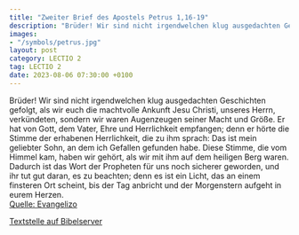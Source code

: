 ```yaml
---
title: "Zweiter Brief des Apostels Petrus 1,16-19"
description: "Brüder! Wir sind nicht irgendwelchen klug ausgedachten Geschichten gefolgt, als wir euch die machtvolle Ankunft Jesu Christi, unseres Herrn, verkündeten, sondern wir waren Augenzeugen seiner Macht und Größe. Er hat von Gott, dem Vater, Ehre und Herrlichkeit empfangen; denn er hör...."
images:
- "/symbols/petrus.jpg"
layout: post
category: LECTIO 2
tag: LECTIO 2
date: 2023-08-06 07:30:00 +0100
---
```

Brüder! Wir sind nicht irgendwelchen klug ausgedachten Geschichten gefolgt, als wir euch die machtvolle Ankunft Jesu Christi, unseres Herrn, verkündeten, sondern wir waren Augenzeugen seiner Macht und Größe.
Er hat von Gott, dem Vater, Ehre und Herrlichkeit empfangen; denn er hörte die Stimme der erhabenen Herrlichkeit, die zu ihm sprach: Das ist mein geliebter Sohn, an dem ich Gefallen gefunden habe.<!--more-->
Diese Stimme, die vom Himmel kam, haben wir gehört, als wir mit ihm auf dem heiligen Berg waren.
Dadurch ist das Wort der Propheten für uns noch sicherer geworden, und ihr tut gut daran, es zu beachten; denn es ist ein Licht, das an einem finsteren Ort scheint, bis der Tag anbricht und der Morgenstern aufgeht in eurem Herzen.<br>
[Quelle: Evangelizo](https://evangeliumtagfuertag.org/DE/gospel)

[Textstelle auf Bibelserver](https://www.bibleserver.com/EU/2.Petrus1,16-19)
